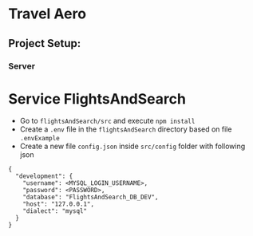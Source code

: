 # Travel Aero

## Project Setup:

### Server

# Service FlightsAndSearch
- Go to `flightsAndSearch/src` and execute `npm install`
- Create a `.env` file in the `flightsAndSearch` directory based on file `.envExample` 
- Create a new  file `config.json` inside `src/config` folder with following json

```
{
  "development": {
    "username": <MYSQL_LOGIN_USERNAME>,
    "password": <PASSWORD>,
    "database": "FlightsAndSearch_DB_DEV",
    "host": "127.0.0.1",
    "dialect": "mysql"
  }
}

```